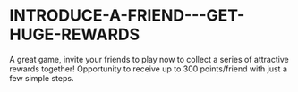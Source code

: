 # INTRODUCE-A-FRIEND---GET-HUGE-REWARDS
A great game, invite your friends to play now to collect a series of attractive rewards together! Opportunity to receive up to 300 points/friend with just a few simple steps.
